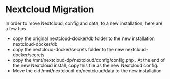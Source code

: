 # Nextcloud Migration

In order to move Nextcloud, config and data, to a new installation, here are a few tips
- copy the original nextcloud-docker/db folder to the new installation nextcloud-docker/db
- copy the nextcloud-docker/secrets folder to the new nextcloud-docker/secrets
- copy the /mnt/nextcloud-dp/nextcloud/config/config.php . At the end of the new Nextcloud install, copy this file as the new Nextcloud config. 
- Move the old /mnt/nextcloud-dp/nextcloud/data to the new installation
